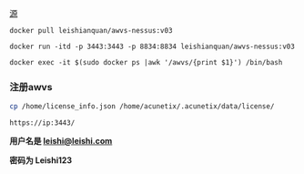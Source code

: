 [源](https://baynk.blog.csdn.net/article/details/118974734)




```shell
docker pull leishianquan/awvs-nessus:v03

docker run -itd -p 3443:3443 -p 8834:8834 leishianquan/awvs-nessus:v03  

docker exec -it $(sudo docker ps |awk '/awvs/{print $1}') /bin/bash
```



### 注册awvs



``` sh
cp /home/license_info.json /home/acunetix/.acunetix/data/license/

```

`https://ip:3443/`



**用户名是  leishi@leishi.com**

**密码为   Leishi123**

